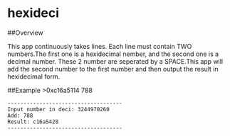hexideci
========
##Overview

This app continuously takes lines. Each line must contain TWO numbers.The first one is a hexidecimal nember, and the second one is a decimal number. These 2 number are seperated by a SPACE.This app will add the second number to the first number and then output the result in hexidecimal form.

##Example
	>0xc16a5114 788
	
	------------------------------------
	Input number in deci: 3244970260
	Add: 788
	Result: c16a5428
	------------------------------------
